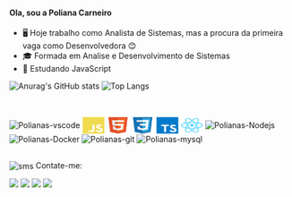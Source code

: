 #### Ola, sou a Poliana Carneiro 

- 🖥️ Hoje trabalho como Analista de Sistemas, mas a procura da primeira vaga como Desenvolvedora 😊
- 🎓 Formada em Analise e Desenvolvimento de Sistemas
- 🌱 Estudando JavaScript


![Anurag's GitHub stats](https://github-readme-stats.vercel.app/api?username=polianas&show_icons=true&theme=radical) 
![Top Langs](https://github-readme-stats.vercel.app/api/top-langs/?username=polianas&layout=compact&theme=radical)

 ##
 
<div style="display: inline_block"><br>
  <img align="center" alt="Polianas-vscode" height="30" width="40"
       src="https://cdn.jsdelivr.net/gh/devicons/devicon/icons/vscode/vscode-plain.svg" />
  <img align="center" alt="Polianas-Js" height="30" width="40" 
       src="https://raw.githubusercontent.com/devicons/devicon/master/icons/javascript/javascript-plain.svg">
  <img align="center" alt="Polianas-HTML" height="30" width="40" 
       src="https://raw.githubusercontent.com/devicons/devicon/master/icons/html5/html5-original.svg">
  <img align="center" alt="Polianas-CSS" height="30" width="40"
       src="https://raw.githubusercontent.com/devicons/devicon/master/icons/css3/css3-original.svg">
  <img align="center" alt="Polianas-Ts" height="30" width="40" 
       src="https://raw.githubusercontent.com/devicons/devicon/master/icons/typescript/typescript-plain.svg">
  <img align="center" alt="Polianas-React" height="30" width="40" 
       src="https://raw.githubusercontent.com/devicons/devicon/master/icons/react/react-original.svg">
  <img align="center" alt="Polianas-Nodejs" height="80" width="40"
       src="https://cdn.jsdelivr.net/gh/devicons/devicon/icons/nodejs/nodejs-original-wordmark.svg" />
  <img align="center" alt="Polianas-Docker" height="60" width="40" 
       src="https://cdn.jsdelivr.net/gh/devicons/devicon/icons/docker/docker-original.svg" />
  <img align="center" alt="Polianas-git" height="30" width="40"
       src="https://cdn.jsdelivr.net/gh/devicons/devicon/icons/git/git-original.svg" />
  <img align="center" alt="Polianas-mysql" height="30" width="40"
       src="https://cdn.jsdelivr.net/gh/devicons/devicon/icons/mysql/mysql-original.svg" />

  </div>

 ##
 <img align="center" alt="sms" height="50" width="40"
       src="https://cdn-icons-png.flaticon.com/512/1034/1034524.png" /> Contate-me:

 <div> 
    <a href="https://wa.me/5541997998131?text=Oi%20Poli!" target="_blank"><img
src="https://img.shields.io/badge/WhatsApp-25D366?style=for-the-badge&logo=whatsapp&logoColor=white" target="_blank"></a>
    <a href = "mailto:polianacarneirodosantos@gmail.com"><img
src="https://img.shields.io/badge/Gmail-D14836?style=for-the-badge&logo=gmail&logoColor=white" target="_blank"></a>
    <a href="https://www.linkedin.com/in/poliana-carneiro-1a003a193/" target="_blank"><img 
src="https://img.shields.io/badge/LinkedIn-0077B5?style=for-the-badge&logo=linkedin&logoColor=white" target="_blank"></a>
  <a href="https://www.instagram.com/iniciad4/" target="_blank"><img
src="https://img.shields.io/badge/Instagram-E4405F?style=for-the-badge&logo=instagram&logoColor=white" target="_blank"></a>
</div>



